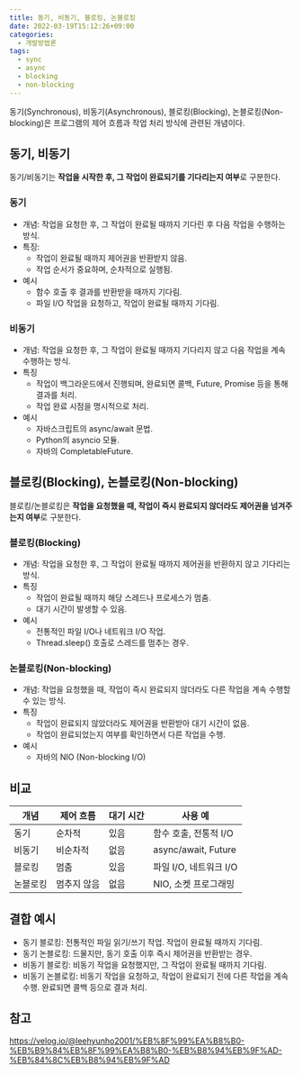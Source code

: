 ```yaml
---
title: 동기, 비동기, 블로킹, 논블로킹
date: 2022-03-19T15:12:26+09:00
categories:
  - 개발방법론
tags: 
  - sync
  - async
  - blocking
  - non-blocking
---
```


동기(Synchronous), 비동기(Asynchronous), 블로킹(Blocking), 논블로킹(Non-blocking)은 프로그램의 제어 흐름과 작업 처리 방식에 관련된 개념이다.

## 동기, 비동기

동기/비동기는 **작업을 시작한 후, 그 작업이 완료되기를 기다리는지 여부**로 구분한다.

### 동기

- 개념: 작업을 요청한 후, 그 작업이 완료될 때까지 기다린 후 다음 작업을 수행하는 방식.
- 특징:
  - 작업이 완료될 때까지 제어권을 반환받지 않음.
  - 작업 순서가 중요하며, 순차적으로 실행됨.
- 예시
  - 함수 호출 후 결과를 반환받을 때까지 기다림.
  - 파일 I/O 작업을 요청하고, 작업이 완료될 때까지 기다림.

### 비동기

- 개념: 작업을 요청한 후, 그 작업이 완료될 때까지 기다리지 않고 다음 작업을 계속 수행하는 방식.
- 특징
  - 작업이 백그라운드에서 진행되며, 완료되면 콜백, Future, Promise 등을 통해 결과를 처리.
  - 작업 완료 시점을 명시적으로 처리.
- 예시
  - 자바스크립트의 async/await 문법.
  - Python의 asyncio 모듈.
  - 자바의 CompletableFuture.

## 블로킹(Blocking), 논블로킹(Non-blocking)

블로킹/논블로킹은 **작업을 요청했을 때, 작업이 즉시 완료되지 않더라도 제어권을 넘겨주는지 여부**로 구분한다.

### 블로킹(Blocking)
- 개념: 작업을 요청한 후, 그 작업이 완료될 때까지 제어권을 반환하지 않고 기다리는 방식.
- 특징
  - 작업이 완료될 때까지 해당 스레드나 프로세스가 멈춤.
  - 대기 시간이 발생할 수 있음.
- 예시
  - 전통적인 파일 I/O나 네트워크 I/O 작업.
  - Thread.sleep() 호출로 스레드를 멈추는 경우.

### 논블로킹(Non-blocking)
- 개념: 작업을 요청했을 때, 작업이 즉시 완료되지 않더라도 다른 작업을 계속 수행할 수 있는 방식.
- 특징
  - 작업이 완료되지 않았더라도 제어권을 반환받아 대기 시간이 없음.
  - 작업이 완료되었는지 여부를 확인하면서 다른 작업을 수행.
- 예시
  - 자바의 NIO (Non-blocking I/O)

## 비교

|개념|제어 흐름|대기 시간|사용 예|
|------|---|---|---|
|동기|순차적|있음|함수 호출, 전통적 I/O|
|비동기|비순차적|없음|async/await, Future|
|블로킹|멈춤|있음	|파일 I/O, 네트워크 I/O|
|논블로킹|멈추지 않음|없음|NIO, 소켓 프로그래밍|

## 결합 예시

- 동기 블로킹: 전통적인 파일 읽기/쓰기 작업. 작업이 완료될 때까지 기다림.
- 동기 논블로킹: 드물지만, 동기 호출 이후 즉시 제어권을 반환받는 경우.
- 비동기 블로킹: 비동기 작업을 요청했지만, 그 작업이 완료될 때까지 기다림.
- 비동기 논블로킹: 비동기 작업을 요청하고, 작업이 완료되기 전에 다른 작업을 계속 수행. 완료되면 콜백 등으로 결과 처리.

## 참고
https://velog.io/@leehyunho2001/%EB%8F%99%EA%B8%B0-%EB%B9%84%EB%8F%99%EA%B8%B0-%EB%B8%94%EB%9F%AD-%EB%84%8C%EB%B8%94%EB%9F%AD
